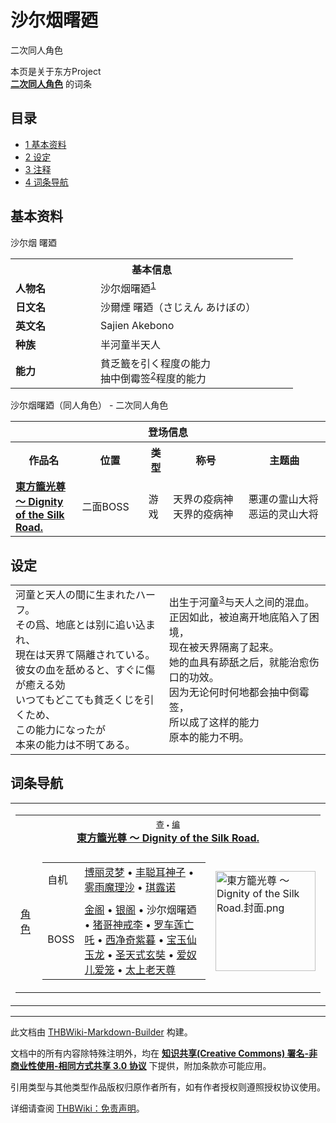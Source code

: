 # 沙尔烟曙廼

<!-- source html: G:\repos\THBWiki-Markdown-Builder\THBWikiMarkdown\Temp\main\8\8a\ns0%3A%E6%B2%99%E5%B0%94%E7%83%9F%E6%9B%99%E5%BB%BC.html -->

二次同人角色

本页是关于东方Project  
 **[二次同人角色](./二次角色列表.md)** 的词条
  
  

  

## 目录

- [1 基本资料](#基本资料)
- [2 设定](#设定)
- [3 注释](#注释)
- [4 词条导航](#词条导航)




## 基本资料
[](./文件-沙尔烟曙廼.png.md)  [](./文件-沙尔烟曙廼.png.md)沙尔烟 曙廼

<table>
<tbody><tr>
<th colspan="2">基本信息</th>
</tr>
<tr>
<td style="width:120px"><b>人物名</b></td><td style="min-width:300px">沙尔烟曙廼<sup id="cite_ref-1" class="reference"><a href="#cite_note-1">1</a></sup></td>
</tr><tr><td><b>日文名</b></td><td>沙爾煙 曙廼（さじえん あけぼの）</td></tr><tr><td><b>英文名</b></td><td>Sajien Akebono</td></tr><tr><td><b>种族</b></td><td>半河童半天人</td></tr><tr><td><b>能力</b></td><td>貧乏籖を引く程度の能力<br>抽中倒霉签<sup id="cite_ref-2" class="reference"><a href="#cite_note-2">2</a></sup>程度的能力</td></tr></tbody></table>

沙尔烟曙廼（同人角色） - 二次同人角色

<table>
<tbody><tr>
<th colspan="5">登场信息</th>
</tr><tr><th><b>作品名</b></th><th><b>位置</b></th><th><b>类型</b></th><th><b>称号</b></th><th><b>主题曲</b></th></tr><tr><td rowspan="1" style="width:120px"><b><a href="./東方籠光尊_～_Dignity_of_the_Silk_Road..md" title="東方籠光尊 ～ Dignity of the Silk Road.">東方籠光尊 ～ Dignity of the Silk Road.</a></b></td><td style="width:130px">二面BOSS</td><td class="bg-color-danger-30" style="width:30px;">游戏</td><td style="width:180px">天界の疫病神<br>天界的疫病神</td><td style="width:200px">悪運の霊山大将<br>恶运的灵山大将</td></tr></tbody></table>


## 设定

<table><tbody><tr class="tt-content" id="设定-1" data-pos="&#91;&quot;\u8bbe\u5b9a&quot;,1&#93;"><td class="tt-ja" lang="ja"><div class="poem">河童と天人の間に生まれたハーフ。<br>その爲、地底とは别に追い込まれ、<br>現在は天界て隔離されている。<br>彼女の血を舐めると、すぐに傷が癒える効<br>いつてもどこても貧乏くじを引くため、<br>この能力になったが<br>本来の能力は不明てある。</div></td><td class="tt-zh" lang="zh"><div class="poem">出生于河童<sup id="cite_ref-3" class="reference"><a href="#cite_note-3">3</a></sup>与天人之间的混血。<br>正因如此，被迫离开地底陷入了困境，<br>现在被天界隔离了起来。<br>她的血具有舔舐之后，就能治愈伤口的功效。<br>因为无论何时何地都会抽中倒霉签，<br>所以成了这样的能力<br>原本的能力不明。<br></div></td></tr></tbody></table>



[^cite_note-1]: 原型即《西游记》中著名的沙悟净，本为天庭卷帘大将，因为失手打碎琉璃盏被贬下界，沦为流沙河中妖怪，后跟随唐僧西天取经，最终修成正果为金身罗汉。

## 词条导航
  
  

<table><tbody><tr><td><table cellspacing="0" class="nowraplinks mw-collapsible mw-collapsed" style="width:100%;;;"><tbody><tr><th style=";" colspan="3" class="navbox-title"><div class="navbar"><div class="noprint plainlinksneverexpand" style="background-color:transparent; padding:0; font-weight:normal; font-size:80%; white-space:nowrap;"><a href="./東方籠光尊_～_Dignity_of_the_Silk_Road.-导航.md" title="東方籠光尊 ～ Dignity of the Silk Road./导航"><span style=";;border:none;" title="查看这个模板">查</span></a>&#160;<span style="font-size:80%;">•</span>&#160;<a href="/index.php?title=%E6%9D%B1%E6%96%B9%E7%B1%A0%E5%85%89%E5%B0%8A_%EF%BD%9E_Dignity_of_the_Silk_Road./%E5%AF%BC%E8%88%AA&amp;action=edit"><span style=";;border:none;" title="您可以编辑这个模板。请在储存变更之前先预览">编</span></a></div></div><span><a href="./東方籠光尊_～_Dignity_of_the_Silk_Road..md" title="東方籠光尊 ～ Dignity of the Silk Road.">東方籠光尊 ～ Dignity of the Silk Road.</a></span></th></tr><tr><td></td></tr><tr><td class="navbox-group" style=";;"><a href="./東方籠光尊_～_Dignity_of_the_Silk_Road.-角色设定.md" title="東方籠光尊 ～ Dignity of the Silk Road./角色设定">角色</a></td><td style=";;" class="navbox-list navbox-odd"><div></div><table cellspacing="0" class="nowraplinks navbox-subgroup" style="width:100%;;;;"><tbody><tr><td class="navbox-group" style=";;"><div>自机</div></td><td style=";;" class="navbox-list navbox-odd"><div><a href="./東方籠光尊_～_Dignity_of_the_Silk_Road.-角色设定.md" title="東方籠光尊 ～ Dignity of the Silk Road./角色设定">博丽灵梦</a> &#8226; <a href="./東方籠光尊_～_Dignity_of_the_Silk_Road.-角色设定.md" title="東方籠光尊 ～ Dignity of the Silk Road./角色设定">丰聪耳神子</a> &#8226; <a href="./東方籠光尊_～_Dignity_of_the_Silk_Road.-角色设定.md" title="東方籠光尊 ～ Dignity of the Silk Road./角色设定">雾雨魔理沙</a> &#8226; <a href="./東方籠光尊_～_Dignity_of_the_Silk_Road.-角色设定.md" title="東方籠光尊 ～ Dignity of the Silk Road./角色设定">琪露诺</a></div></td></tr><tr><td></td></tr><tr><td class="navbox-group" style=";;"><div>BOSS</div></td><td style=";;" class="navbox-list navbox-even"><div><a href="./金阁.md" title="金阁">金阁</a> &#8226; <a href="/%E9%93%B6%E9%98%81" class="mw-redirect" title="银阁">银阁</a> &#8226; <a class="mw-selflink selflink">沙尔烟曙廼</a> &#8226; <a href="./猪哥神戒李.md" title="猪哥神戒李">猪哥神戒李</a> &#8226; <a href="./罗车莲亡吒.md" title="罗车莲亡吒">罗车莲亡吒</a> &#8226; <a href="./西净奇紫暮.md" title="西净奇紫暮">西净奇紫暮</a> &#8226; <a href="./宝玉仙玉龙.md" title="宝玉仙玉龙">宝玉仙玉龙</a> &#8226; <a href="./圣天式玄奘.md" title="圣天式玄奘">圣天式玄奘</a> &#8226; <a href="./爱奴儿爱笼.md" title="爱奴儿爱笼">爱奴儿爱笼</a> &#8226; <a href="./太上老天尊.md" title="太上老天尊">太上老天尊</a></div></td></tr></tbody></table><div></div></td><td class="navbox-image" style="" rowspan="1"><a href="./文件-東方籠光尊_～_Dignity_of_the_Silk_Road.封面.png.md" class="image"><img alt="東方籠光尊 ～ Dignity of the Silk Road.封面.png" src="https://upload.thwiki.cc/thumb/4/49/%E6%9D%B1%E6%96%B9%E7%B1%A0%E5%85%89%E5%B0%8A_%EF%BD%9E_Dignity_of_the_Silk_Road.%E5%B0%81%E9%9D%A2.png/160px-%E6%9D%B1%E6%96%B9%E7%B1%A0%E5%85%89%E5%B0%8A_%EF%BD%9E_Dignity_of_the_Silk_Road.%E5%B0%81%E9%9D%A2.png" decoding="async" loading="lazy" width="160" height="160" srcset="https://upload.thwiki.cc/thumb/4/49/%E6%9D%B1%E6%96%B9%E7%B1%A0%E5%85%89%E5%B0%8A_%EF%BD%9E_Dignity_of_the_Silk_Road.%E5%B0%81%E9%9D%A2.png/240px-%E6%9D%B1%E6%96%B9%E7%B1%A0%E5%85%89%E5%B0%8A_%EF%BD%9E_Dignity_of_the_Silk_Road.%E5%B0%81%E9%9D%A2.png 1.5x, https://upload.thwiki.cc/thumb/4/49/%E6%9D%B1%E6%96%B9%E7%B1%A0%E5%85%89%E5%B0%8A_%EF%BD%9E_Dignity_of_the_Silk_Road.%E5%B0%81%E9%9D%A2.png/320px-%E6%9D%B1%E6%96%B9%E7%B1%A0%E5%85%89%E5%B0%8A_%EF%BD%9E_Dignity_of_the_Silk_Road.%E5%B0%81%E9%9D%A2.png 2x" data-file-width="500" data-file-height="500"></a></td></tr></tbody></table></td></tr></tbody></table>


  
  

  





---

此文档由 [THBWiki-Markdown-Builder](https://github.com/Delsin-Yu/THBWiki-Markdown-Builder) 构建。

文档中的所有内容除特殊注明外，均在 [**知识共享(Creative Commons) 署名-非商业性使用-相同方式共享 3.0 协议**](https://creativecommons.org/licenses/by-sa/3.0/deed.zh-hans) 下提供，附加条款亦可能应用。

引用类型与其他类型作品版权归原作者所有，如有作者授权则遵照授权协议使用。

详细请查阅 [THBWiki：免责声明](https://thbwiki.cc/THBWiki:%E5%85%8D%E8%B4%A3%E5%A3%B0%E6%98%8E)。

